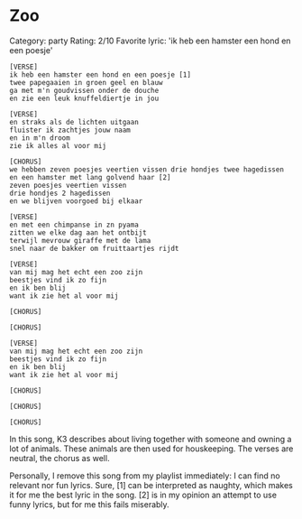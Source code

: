 # Zoo

Category: party
Rating: 2/10
Favorite lyric: 'ik heb een hamster een hond en een poesje'

```
[VERSE]
ik heb een hamster een hond en een poesje [1]
twee papegaaien in groen geel en blauw
ga met m'n goudvissen onder de douche
en zie een leuk knuffeldiertje in jou

[VERSE]
en straks als de lichten uitgaan
fluister ik zachtjes jouw naam
en in m'n droom
zie ik alles al voor mij

[CHORUS]
we hebben zeven poesjes veertien vissen drie hondjes twee hagedissen
en een hamster met lang golvend haar [2]
zeven poesjes veertien vissen
drie hondjes 2 hagedissen
en we blijven voorgoed bij elkaar

[VERSE]
en met een chimpanse in zn pyama
zitten we elke dag aan het ontbijt
terwijl mevrouw giraffe met de lama
snel naar de bakker om fruittaartjes rijdt

[VERSE]
van mij mag het echt een zoo zijn
beestjes vind ik zo fijn
en ik ben blij
want ik zie het al voor mij

[CHORUS]

[CHORUS]

[VERSE]
van mij mag het echt een zoo zijn
beestjes vind ik zo fijn
en ik ben blij
want ik zie het al voor mij

[CHORUS]

[CHORUS]

[CHORUS]
```

In this song, K3 describes about living together with someone and owning
a lot of animals. These animals are then used for houskeeping. The
verses are neutral, the chorus as well.

Personally, I remove this song from my playlist immediately: I can find
no relevant nor fun lyrics. Sure, [1] can be interpreted as naughty,
which makes it for me the best lyric in the song. [2] is in my opinion
an attempt to use funny lyrics, but for me this fails miserably.